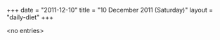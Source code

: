 +++
date = "2011-12-10"
title = "10 December 2011 (Saturday)"
layout = "daily-diet"
+++

\<no entries\>